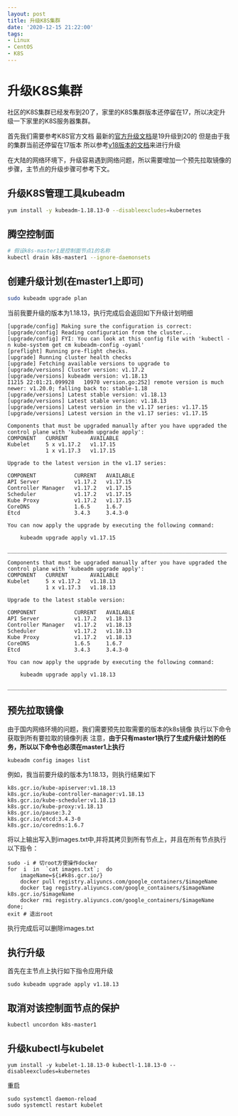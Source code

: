 ```yaml
---
layout: post
title: 升级K8S集群
date: '2020-12-15 21:22:00'
tags:
- Linux
- CentOS
- K8S
---
```


# 升级K8S集群

社区的K8S集群已经发布到20了，家里的K8S集群版本还停留在17，所以决定升级一下家里的K8S服务器集群。

首先我们需要参考K8S官方文档
最新的[官方升级文档](https://kubernetes.io/zh/docs/tasks/administer-cluster/kubeadm/kubeadm-upgrade/)是19升级到20的
但是由于我的集群当前还停留在17版本
所以参考[v18版本的文档](https://v1-18.docs.kubernetes.io/zh/docs/tasks/administer-cluster/kubeadm/kubeadm-upgrade/)来进行升级

在大陆的网络环境下，升级容易遇到网络问题，所以需要增加一个预先拉取镜像的步骤，主节点的升级步骤可参考下文。

## 升级K8S管理工具kubeadm

``` bash
yum install -y kubeadm-1.18.13-0 --disableexcludes=kubernetes
```

## 腾空控制面

``` bash
# 假设k8s-master1是控制面节点1的名称
kubectl drain k8s-master1 --ignore-daemonsets
```

## 创建升级计划(在master1上即可)

``` bash
sudo kubeadm upgrade plan
```

当前我要升级的版本为1.18.13，执行完成后会返回如下升级计划明细

```
[upgrade/config] Making sure the configuration is correct:
[upgrade/config] Reading configuration from the cluster...
[upgrade/config] FYI: You can look at this config file with 'kubectl -n kube-system get cm kubeadm-config -oyaml'
[preflight] Running pre-flight checks.
[upgrade] Running cluster health checks
[upgrade] Fetching available versions to upgrade to
[upgrade/versions] Cluster version: v1.17.2
[upgrade/versions] kubeadm version: v1.18.13
I1215 22:01:21.099928   10970 version.go:252] remote version is much newer: v1.20.0; falling back to: stable-1.18
[upgrade/versions] Latest stable version: v1.18.13
[upgrade/versions] Latest stable version: v1.18.13
[upgrade/versions] Latest version in the v1.17 series: v1.17.15
[upgrade/versions] Latest version in the v1.17 series: v1.17.15

Components that must be upgraded manually after you have upgraded the control plane with 'kubeadm upgrade apply':
COMPONENT   CURRENT       AVAILABLE
Kubelet     5 x v1.17.2   v1.17.15
            1 x v1.17.3   v1.17.15

Upgrade to the latest version in the v1.17 series:

COMPONENT            CURRENT   AVAILABLE
API Server           v1.17.2   v1.17.15
Controller Manager   v1.17.2   v1.17.15
Scheduler            v1.17.2   v1.17.15
Kube Proxy           v1.17.2   v1.17.15
CoreDNS              1.6.5     1.6.7
Etcd                 3.4.3     3.4.3-0

You can now apply the upgrade by executing the following command:

	kubeadm upgrade apply v1.17.15

_____________________________________________________________________

Components that must be upgraded manually after you have upgraded the control plane with 'kubeadm upgrade apply':
COMPONENT   CURRENT       AVAILABLE
Kubelet     5 x v1.17.2   v1.18.13
            1 x v1.17.3   v1.18.13

Upgrade to the latest stable version:

COMPONENT            CURRENT   AVAILABLE
API Server           v1.17.2   v1.18.13
Controller Manager   v1.17.2   v1.18.13
Scheduler            v1.17.2   v1.18.13
Kube Proxy           v1.17.2   v1.18.13
CoreDNS              1.6.5     1.6.7
Etcd                 3.4.3     3.4.3-0

You can now apply the upgrade by executing the following command:

	kubeadm upgrade apply v1.18.13

_____________________________________________________________________
```

## 预先拉取镜像

由于国内网络环境的问题，我们需要预先拉取需要的版本的k8s镜像
执行以下命令获取到所有要拉取的镜像列表
注意，**由于只有master1执行了生成升级计划的任务，所以以下命令也必须在master1上执行**

```
kubeadm config images list
```

例如，我当前要升级的版本为1.18.13，则执行结果如下

```
k8s.gcr.io/kube-apiserver:v1.18.13
k8s.gcr.io/kube-controller-manager:v1.18.13
k8s.gcr.io/kube-scheduler:v1.18.13
k8s.gcr.io/kube-proxy:v1.18.13
k8s.gcr.io/pause:3.2
k8s.gcr.io/etcd:3.4.3-0
k8s.gcr.io/coredns:1.6.7
```

将以上输出写入到images.txt中,并将其拷贝到所有节点上，并且在所有节点执行以下指令：
```
sudo -i # 切root方便操作docker
for  i  in  `cat images.txt`;  do
    imageName=${i#k8s.gcr.io/}
    docker pull registry.aliyuncs.com/google_containers/$imageName
    docker tag registry.aliyuncs.com/google_containers/$imageName k8s.gcr.io/$imageName
    docker rmi registry.aliyuncs.com/google_containers/$imageName
done;
exit # 退出root
```

执行完成后可以删除images.txt

## 执行升级

首先在主节点上执行如下指令应用升级
```
sudo kubeadm upgrade apply v1.18.13
```

## 取消对该控制面节点的保护
```
kubectl uncordon k8s-master1
```

## 升级kubectl与kubelet

```
yum install -y kubelet-1.18.13-0 kubectl-1.18.13-0 --disableexcludes=kubernetes
```

重启
```
sudo systemctl daemon-reload
sudo systemctl restart kubelet
```
